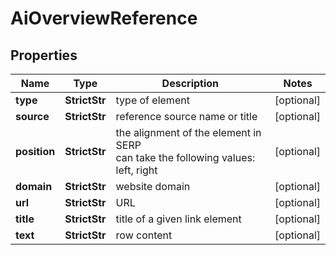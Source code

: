 # AiOverviewReference


## Properties

| Name | Type | Description | Notes |
|------------ | ------------- | ------------- | -------------|
**type** | **StrictStr** | type of element |[optional]|
**source** | **StrictStr** | reference source name or title |[optional]|
**position** | **StrictStr** | the alignment of the element in SERP<br>can take the following values:<br>left, right |[optional]|
**domain** | **StrictStr** | website domain |[optional]|
**url** | **StrictStr** | URL |[optional]|
**title** | **StrictStr** | title of a given link element |[optional]|
**text** | **StrictStr** | row content |[optional]|